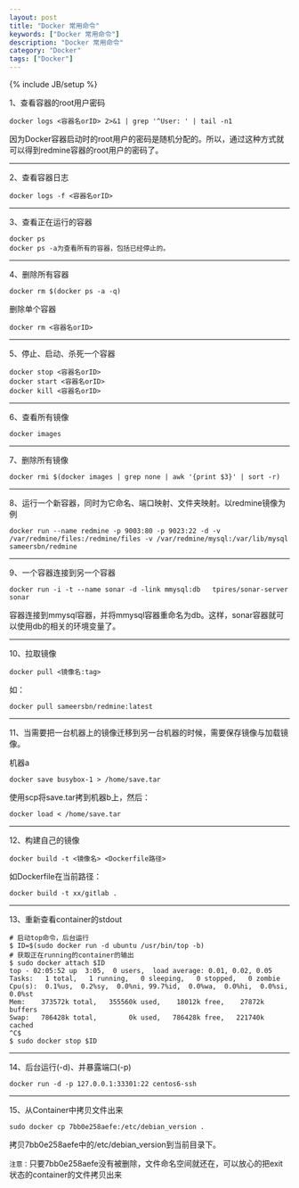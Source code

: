 ```yaml
---
layout: post
title: "Docker 常用命令"
keywords: ["Docker 常用命令"]
description: "Docker 常用命令"
category: "Docker"
tags: ["Docker"]
---
```

{% include JB/setup %}

1、查看容器的root用户密码

```
docker logs <容器名orID> 2>&1 | grep '^User: ' | tail -n1
```
因为Docker容器启动时的root用户的密码是随机分配的。所以，通过这种方式就可以得到redmine容器的root用户的密码了。

-----------------------
2、查看容器日志

```
docker logs -f <容器名orID>
```

-----------------------
3、查看正在运行的容器

```
docker ps
docker ps -a为查看所有的容器，包括已经停止的。
```

----------------------
4、删除所有容器

```
docker rm $(docker ps -a -q)
```
删除单个容器
```
docker rm <容器名orID>
```

------------------------
5、停止、启动、杀死一个容器

```
docker stop <容器名orID>
docker start <容器名orID>
docker kill <容器名orID>
```

-------------------------
6、查看所有镜像

```
docker images
```

-------------------------
7、删除所有镜像

```
docker rmi $(docker images | grep none | awk '{print $3}' | sort -r)
```

-------------------------
8、运行一个新容器，同时为它命名、端口映射、文件夹映射。以redmine镜像为例

```
docker run --name redmine -p 9003:80 -p 9023:22 -d -v /var/redmine/files:/redmine/files -v /var/redmine/mysql:/var/lib/mysql sameersbn/redmine
```

-------------------------
9、一个容器连接到另一个容器

```
docker run -i -t --name sonar -d -link mmysql:db   tpires/sonar-server
sonar
```
容器连接到mmysql容器，并将mmysql容器重命名为db。这样，sonar容器就可以使用db的相关的环境变量了。

-------------------------
10、拉取镜像

```
docker pull <镜像名:tag>
```
如：

```
docker pull sameersbn/redmine:latest
```

-------------------------
11、当需要把一台机器上的镜像迁移到另一台机器的时候，需要保存镜像与加载镜像。

机器a

```
docker save busybox-1 > /home/save.tar
```
使用scp将save.tar拷到机器b上，然后：

```
docker load < /home/save.tar
```

--------------------------
12、构建自己的镜像

```
docker build -t <镜像名> <Dockerfile路径>
```
如Dockerfile在当前路径：

```
docker build -t xx/gitlab .
```

--------------------------
13、重新查看container的stdout

```
# 启动top命令，后台运行
$ ID=$(sudo docker run -d ubuntu /usr/bin/top -b)
# 获取正在running的container的输出
$ sudo docker attach $ID
top - 02:05:52 up  3:05,  0 users,  load average: 0.01, 0.02, 0.05
Tasks:   1 total,   1 running,   0 sleeping,   0 stopped,   0 zombie
Cpu(s):  0.1%us,  0.2%sy,  0.0%ni, 99.7%id,  0.0%wa,  0.0%hi,  0.0%si,  0.0%st
Mem:    373572k total,   355560k used,    18012k free,    27872k buffers
Swap:   786428k total,        0k used,   786428k free,   221740k cached
^C$
$ sudo docker stop $ID
```

----------------------------
14、后台运行(-d)、并暴露端口(-p)

```
docker run -d -p 127.0.0.1:33301:22 centos6-ssh
```

----------------------------
15、从Container中拷贝文件出来

```
sudo docker cp 7bb0e258aefe:/etc/debian_version .
```
拷贝7bb0e258aefe中的/etc/debian_version到当前目录下。

`注意：`只要7bb0e258aefe没有被删除，文件命名空间就还在，可以放心的把exit状态的container的文件拷贝出来